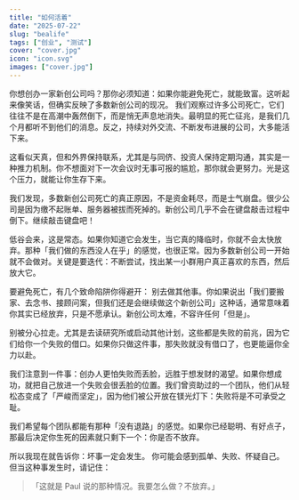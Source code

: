 ```yaml
---
title: "如何活着"
date: "2025-07-22"
slug: "bealife"
tags: ["创业", "测试"]
cover: "cover.jpg"
icon: "icon.svg"
images: ["cover.jpg"]
---
```


你想创办一家新创公司吗？那你必须知道：如果你能避免死亡，就能致富。这听起来像笑话，但确实反映了多数新创公司的现况。
我们观察过许多公司死亡，它们往往不是在高潮中轰然倒下，而是悄无声息地消失。最明显的死亡征兆，是我们几个月都听不到他们的消息。反之，持续对外交流、不断发布进展的公司，大多能活下来。



这看似天真，但和外界保持联系，尤其是与同侪、投资人保持定期沟通，其实是一种推力机制。你不想面对下一次会议时无事可报的尴尬，那你就会更努力。光是这个压力，就能让你生存下来。



我们发现，多数新创公司死亡的真正原因，不是资金耗尽，而是士气崩盘。很少公司是因为缴不起账单、服务器被拔而死掉的。新创公司几乎不会在键盘敲击过程中倒下。继续敲击键盘吧！



低谷会来，这是常态。如果你知道它会发生，当它真的降临时，你就不会太快放弃。那种「我们做的东西没人在乎」的感觉，也很正常。因为多数新创公司一开始就不会做对。关键是要迭代：不断尝试，找出某一小群用户真正喜欢的东西，然后放大它。



要避免死亡，有几个致命陷阱你得避开：
别去做其他事。你如果说出「我们要搬家、去念书、接顾问案，但我们还是会继续做这个新创公司」这种话，通常意味着你其实已经放弃，只是不愿承认。新创公司太难，不容许任何「但是」。



别被分心拉走。尤其是去读研究所或启动其他计划，这些都是失败的前兆，因为它们给你一个失败的借口。如果你只做这件事，那失败就没有借口了，也更能逼你全力以赴。

我们注意到一件事：创办人更怕失败而丢脸，远胜于想发财的渴望。如果你想成功，就把自己放进一个失败会很丢脸的位置。我们曾资助过的一个团队，他们从轻松态变成了「严峻而坚定」，因为他们被公开放在镁光灯下：失败将是不可承受之耻。



我们希望每个团队都能有那种「没有退路」的感觉。如果你已经聪明、有好点子，那最后决定你生死的因素就只剩下一个：你是否不放弃。



所以我现在就告诉你：坏事一定会发生。 你可能会感到孤单、失败、怀疑自己。但当这种事发生时，请记住：



> 「这就是 Paul 说的那种情况。我要怎么做？不放弃。」





